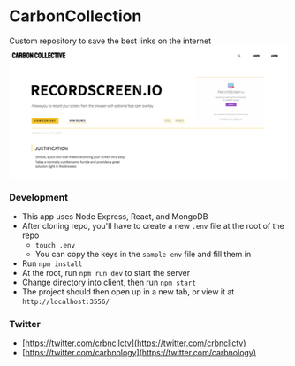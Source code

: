# CarbonCollection
Custom repository to save the best links on the internet
![screenshot](screenshot.png)

### Development
- This app uses Node Express, React, and MongoDB
- After cloning repo, you'll have to create a new `.env` file at the root of the repo
  - `touch .env`
  - You can copy the keys in the `sample-env` file and fill them in
- Run `npm install`
- At the root, run `npm run dev` to start the server
- Change directory into client, then run `npm start`
- The project should then open up in a new tab, or view it at `http://localhost:3556/`

### Twitter
- [https://twitter.com/crbncllctv](https://twitter.com/crbncllctv)
- [https://twitter.com/carbnology](https://twitter.com/carbnology)